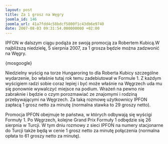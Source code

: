 ```yaml
---
layout: post
title: Za 1 grosz na Węgry
joomla_id: 146
joomla_url: 41a7fdd4c58bdcf5800f1c43db6e9740
date: 2007-08-03 09:31:54.000000000 +02:00
---
```

IPFON w dalszym ciągu podąża ze swoją promocją za Robertem Kubicą.W najbliższą niedzielę, 5 sierpnia 2007, za 1 grosza będzie można zadzwonić na Węgry.<p>{mosgoogle}</p><p>Niedzielny wyścig na torze Hungaroring to dla Roberta Kubicy szczeg&oacute;lne wydarzenie, bo właśnie tutaj rok temu zadebiutował w Formule 1. Z każdym wyścigiem radzi sobie coraz lepiej i być może właśnie na Węgrzech uda mu się ponownie wywalczyć miejsce na podium. Wrażeń na pewno nie zabraknie i będzie o czym porozmawiać ze znajomymi i rodziną przebywającymi na Węgrzech. Za taką rozmowę użytkownicy IPFON zapłacą 1 grosz netto za minutę (normalna stawka to 29 groszy netto).</p>  <p>Promocja IPFON obejmuje te państwa, w kt&oacute;rych odbywają się wyścigi Formuły 1. Po Węgrzech, kolejne Grand Prix Formuły 1 odbędzie się 26 sierpnia w Turcji. W tym dniu rozmowy z sieci IPFON na numery stacjonarne do Turcji także będą w cenie 1 grosz netto za minutę połączenia (normalna opłata to 61 groszy netto za minutę).</p>
